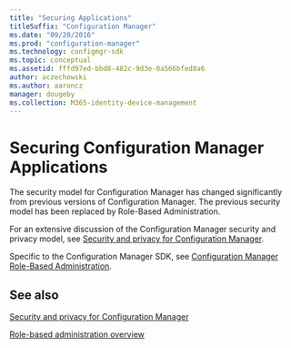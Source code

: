 ```yaml
---
title: "Securing Applications"
titleSuffix: "Configuration Manager"
ms.date: "09/20/2016"
ms.prod: "configuration-manager"
ms.technology: configmgr-sdk
ms.topic: conceptual
ms.assetid: fffd97ed-bbd8-482c-9d3e-0a566bfed8a6
author: aczechowski
ms.author: aaroncz
manager: dougeby
ms.collection: M365-identity-device-management
---
```

# Securing Configuration Manager Applications
The security model for Configuration Manager has changed significantly from previous versions of Configuration Manager. The previous security model has been replaced by Role-Based Administration.  

 For an extensive discussion of the Configuration Manager security and privacy model, see [Security and privacy for Configuration Manager](https://technet.microsoft.com/library/mt622694.aspx).  

 Specific to the Configuration Manager SDK, see [Configuration Manager Role-Based Administration](../../../develop/core/servers/configure/role-based-administration.md).  

## See also

[Security and privacy for Configuration Manager](/sccm/core/plan-design/security/security-and-privacy)  

[Role-based administration overview](/sccm/develop/core/servers/configure/role-based-administration)
